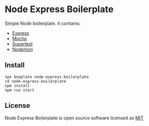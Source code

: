 # Node Express Boilerplate

Simple Node boilerplate. It contains:
- [Express](https://expressjs.com)
- [Mocha](https://mochajs.org)
- [Supertest](https://github.com/visionmedia/supertest)
- [Nodemon](https://nodemon.io)

## Install

```
npx booplate node-express-boilerplate
cd node-express-boilerplate
npm install
npm run start
```

## License

Node Express Boilerplate is open source software licensed as [MIT](./LICENSE)